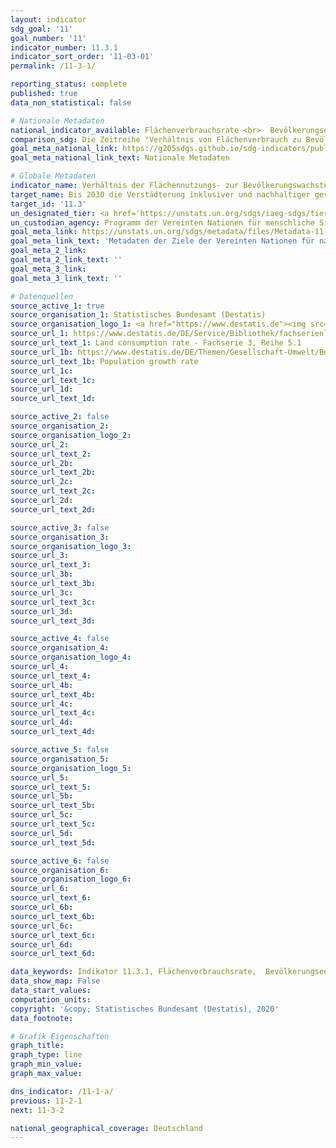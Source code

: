 ```yaml
---
layout: indicator
sdg_goal: '11'
goal_number: '11'
indicator_number: 11.3.1
indicator_sort_order: '11-03-01'
permalink: /11-3-1/

reporting_status: complete
published: true
data_non_statistical: false

# Nationale Metadaten
national_indicator_available: Flächenverbrauchsrate <br>  Bevölkerungsentwicklung <br> Verhältnis der Siedlungs- und Verkehrsfläche zur Bevölkerung <br> Verhältnis Flächenverbrauchsrate zur Bevölkerungsentwicklung
comparison_sdg: Die Zeitreihe "Verhältnis von Flächenverbrauch zu Bevölkerungswachstum (Jahr für Jahr)" entspricht den globalen Metadaten. Die weiteren drei Zeitreihen bieten zusätzliche Informationen.
goal_meta_national_link: https://g205sdgs.github.io/sdg-indicators/public/MetaDe/11.3.1.pdf
goal_meta_national_link_text: Nationale Metadaten

# Globale Metadaten
indicator_name: Verhältnis der Flächennutzungs- zur Bevölkerungswachstumsrate
target_name: Bis 2030 die Verstädterung inklusiver und nachhaltiger gestalten und die Kapazitäten für eine partizipatorische, integrierte und nachhaltige Siedlungsplanung und -steuerung in allen Ländern verstärken
target_id: '11.3'
un_designated_tier: <a href='https://unstats.un.org/sdgs/iaeg-sdgs/tier-classification/' title='Klicken Sie hier um weitere Informationen zur UN-Tier-Klassifikation zu erhalten.'>Tier II</a>
un_custodian_agency: Programm der Vereinten Nationen für menschliche Siedlungen (UN-HABITAT)
goal_meta_link: https://unstats.un.org/sdgs/metadata/files/Metadata-11-03-01.pdf
goal_meta_link_text: 'Metadaten der Ziele der Vereinten Nationen für nachhaltige Entwicklung'
goal_meta_2_link: 
goal_meta_2_link_text: ''
goal_meta_3_link: 
goal_meta_3_link_text: ''

# Datenquellen
source_active_1: true
source_organisation_1: Statistisches Bundesamt (Destatis)
source_organisation_logo_1: <a href="https://www.destatis.de"><img src="https://g205sdgs.github.io/sdg-indicators/public/OrgImgDe/destatis.png" alt="Logo destatis" style="height:60px; width:148px"/></a>
source_url_1: https://www.destatis.de/DE/Service/Bibliothek/fachserienliste-artikel.html
source_url_text_1: Land consumption rate - Fachserie 3, Reihe 5.1
source_url_1b: https://www.destatis.de/DE/Themen/Gesellschaft-Umwelt/Bevoelkerung/Bevoelkerungsstand/_inhalt.html
source_url_text_1b: Population growth rate
source_url_1c: 
source_url_text_1c: 
source_url_1d: 
source_url_text_1d: 

source_active_2: false
source_organisation_2: 
source_organisation_logo_2: 
source_url_2: 
source_url_text_2: 
source_url_2b: 
source_url_text_2b: 
source_url_2c: 
source_url_text_2c: 
source_url_2d: 
source_url_text_2d: 

source_active_3: false
source_organisation_3: 
source_organisation_logo_3: 
source_url_3: 
source_url_text_3: 
source_url_3b: 
source_url_text_3b: 
source_url_3c: 
source_url_text_3c: 
source_url_3d: 
source_url_text_3d: 

source_active_4: false
source_organisation_4: 
source_organisation_logo_4: 
source_url_4: 
source_url_text_4: 
source_url_4b: 
source_url_text_4b: 
source_url_4c: 
source_url_text_4c: 
source_url_4d: 
source_url_text_4d: 

source_active_5: false
source_organisation_5: 
source_organisation_logo_5: 
source_url_5: 
source_url_text_5: 
source_url_5b: 
source_url_text_5b: 
source_url_5c: 
source_url_text_5c: 
source_url_5d: 
source_url_text_5d: 

source_active_6: false
source_organisation_6: 
source_organisation_logo_6: 
source_url_6: 
source_url_text_6: 
source_url_6b: 
source_url_text_6b: 
source_url_6c: 
source_url_text_6c: 
source_url_6d: 
source_url_text_6d: 

data_keywords: Indikator 11.3.1, Flächenverbrauchsrate,  Bevölkerungsentwicklung, Verhältnis der Siedlungs- und Verkehrsfläche zur Bevölkerung, Verhältnis Flächenverbrauchsrate zur Bevölkerungsentwicklung, Programm der Vereinten Nationen für menschliche Siedlungen (UN-Habitat)
data_show_map: False
data_start_values: 
computation_units: 
copyright: '&copy; Statistisches Bundesamt (Destatis), 2020'
data_footnote: 

# Grafik Eigenschaften
graph_title: 
graph_type: line
graph_min_value: 
graph_max_value: 

dns_indicator: /11-1-a/
previous: 11-2-1
next: 11-3-2

national_geographical_coverage: Deutschland
---
```


